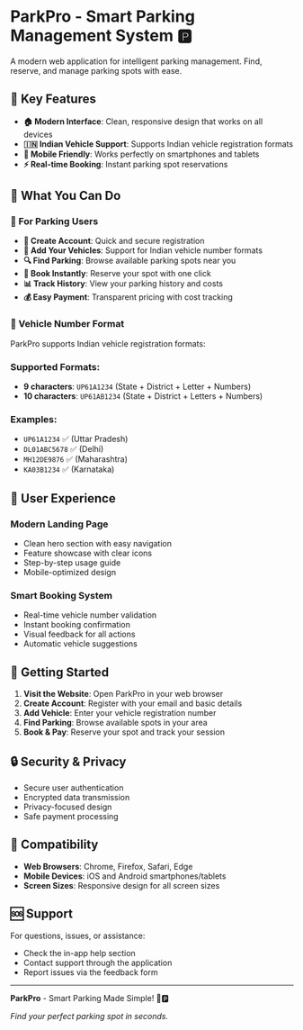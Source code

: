 # ParkPro - Smart Parking Management System 🅿️

A modern web application for intelligent parking management. Find, reserve, and manage parking spots with ease.

## 🌟 Key Features

- **🏠 Modern Interface**: Clean, responsive design that works on all devices
- **🇮🇳 Indian Vehicle Support**: Supports Indian vehicle registration formats
- **📱 Mobile Friendly**: Works perfectly on smartphones and tablets
- **⚡ Real-time Booking**: Instant parking spot reservations

## 🚀 What You Can Do

### 👤 For Parking Users

- **🔐 Create Account**: Quick and secure registration
- **🚗 Add Your Vehicles**: Support for Indian vehicle number formats
- **🔍 Find Parking**: Browse available parking spots near you
- **📅 Book Instantly**: Reserve your spot with one click
- **📊 Track History**: View your parking history and costs
- **💰 Easy Payment**: Transparent pricing with cost tracking

### 🚗 Vehicle Number Format

ParkPro supports Indian vehicle registration formats:

### Supported Formats:

- **9 characters**: `UP61A1234` (State + District + Letter + Numbers)
- **10 characters**: `UP61AB1234` (State + District + Letters + Numbers)

### Examples:

- `UP61A1234` ✅ (Uttar Pradesh)
- `DL01ABC5678` ✅ (Delhi)
- `MH12DE9876` ✅ (Maharashtra)
- `KA03B1234` ✅ (Karnataka)

## 🎨 User Experience

### Modern Landing Page

- Clean hero section with easy navigation
- Feature showcase with clear icons
- Step-by-step usage guide
- Mobile-optimized design

### Smart Booking System

- Real-time vehicle number validation
- Instant booking confirmation
- Visual feedback for all actions
- Automatic vehicle suggestions

## 🚀 Getting Started

1. **Visit the Website**: Open ParkPro in your web browser
2. **Create Account**: Register with your email and basic details
3. **Add Vehicle**: Enter your vehicle registration number
4. **Find Parking**: Browse available spots in your area
5. **Book & Pay**: Reserve your spot and track your session

## 🔒 Security & Privacy

- Secure user authentication
- Encrypted data transmission
- Privacy-focused design
- Safe payment processing

## 📱 Compatibility

- **Web Browsers**: Chrome, Firefox, Safari, Edge
- **Mobile Devices**: iOS and Android smartphones/tablets
- **Screen Sizes**: Responsive design for all screen sizes

## 🆘 Support

For questions, issues, or assistance:

- Check the in-app help section
- Contact support through the application
- Report issues via the feedback form

---

**ParkPro** - Smart Parking Made Simple! 🚗🅿️

*Find your perfect parking spot in seconds.*
